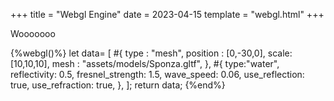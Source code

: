 +++
title = "Webgl Engine"
date = 2023-04-15
template = "webgl.html" 
+++

Wooooooo

{%webgl()%}
let data= [
	#{
		type : "mesh",
		position : [0,-30,0],
		scale: [10,10,10],
		mesh : "assets/models/Sponza.gltf",
	},
	#{
		type:"water",
		reflectivity: 0.5,
		fresnel_strength: 1.5,
		wave_speed: 0.06,
		use_reflection: true,
		use_refraction: true,
	},
];
return data;
{%end%}
